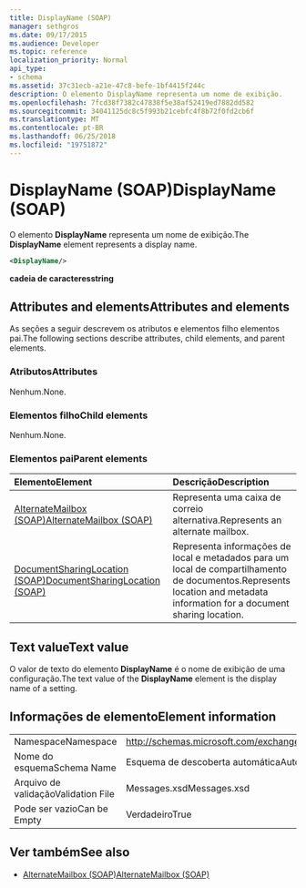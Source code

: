 ```yaml
---
title: DisplayName (SOAP)
manager: sethgros
ms.date: 09/17/2015
ms.audience: Developer
ms.topic: reference
localization_priority: Normal
api_type:
- schema
ms.assetid: 37c31ecb-a21e-47c8-befe-1bf4415f244c
description: O elemento DisplayName representa um nome de exibição.
ms.openlocfilehash: 7fcd38f7382c47838f5e38af52419ed7882dd582
ms.sourcegitcommit: 34041125dc8c5f993b21cebfc4f8b72f0fd2cb6f
ms.translationtype: MT
ms.contentlocale: pt-BR
ms.lasthandoff: 06/25/2018
ms.locfileid: "19751872"
---
```

# <a name="displayname-soap"></a><span data-ttu-id="11690-103">DisplayName (SOAP)</span><span class="sxs-lookup"><span data-stu-id="11690-103">DisplayName (SOAP)</span></span>

<span data-ttu-id="11690-104">O elemento **DisplayName** representa um nome de exibição.</span><span class="sxs-lookup"><span data-stu-id="11690-104">The **DisplayName** element represents a display name.</span></span> 
  
```XML
<DisplayName/>
```

 <span data-ttu-id="11690-105">**cadeia de caracteres**</span><span class="sxs-lookup"><span data-stu-id="11690-105">**string**</span></span>
## <a name="attributes-and-elements"></a><span data-ttu-id="11690-106">Attributes and elements</span><span class="sxs-lookup"><span data-stu-id="11690-106">Attributes and elements</span></span>

<span data-ttu-id="11690-107">As seções a seguir descrevem os atributos e elementos filho elementos pai.</span><span class="sxs-lookup"><span data-stu-id="11690-107">The following sections describe attributes, child elements, and parent elements.</span></span>
  
### <a name="attributes"></a><span data-ttu-id="11690-108">Atributos</span><span class="sxs-lookup"><span data-stu-id="11690-108">Attributes</span></span>

<span data-ttu-id="11690-109">Nenhum.</span><span class="sxs-lookup"><span data-stu-id="11690-109">None.</span></span>
  
### <a name="child-elements"></a><span data-ttu-id="11690-110">Elementos filho</span><span class="sxs-lookup"><span data-stu-id="11690-110">Child elements</span></span>

<span data-ttu-id="11690-111">Nenhum.</span><span class="sxs-lookup"><span data-stu-id="11690-111">None.</span></span>
  
### <a name="parent-elements"></a><span data-ttu-id="11690-112">Elementos pai</span><span class="sxs-lookup"><span data-stu-id="11690-112">Parent elements</span></span>

|<span data-ttu-id="11690-113">**Elemento**</span><span class="sxs-lookup"><span data-stu-id="11690-113">**Element**</span></span>|<span data-ttu-id="11690-114">**Descrição**</span><span class="sxs-lookup"><span data-stu-id="11690-114">**Description**</span></span>|
|:-----|:-----|
|[<span data-ttu-id="11690-115">AlternateMailbox (SOAP)</span><span class="sxs-lookup"><span data-stu-id="11690-115">AlternateMailbox (SOAP)</span></span>](alternatemailbox-soap.md) <br/> |<span data-ttu-id="11690-116">Representa uma caixa de correio alternativa.</span><span class="sxs-lookup"><span data-stu-id="11690-116">Represents an alternate mailbox.</span></span>  <br/> |
|[<span data-ttu-id="11690-117">DocumentSharingLocation (SOAP)</span><span class="sxs-lookup"><span data-stu-id="11690-117">DocumentSharingLocation (SOAP)</span></span>](documentsharinglocation-soap.md) <br/> |<span data-ttu-id="11690-118">Representa informações de local e metadados para um local de compartilhamento de documentos.</span><span class="sxs-lookup"><span data-stu-id="11690-118">Represents location and metadata information for a document sharing location.</span></span>  <br/> |
   
## <a name="text-value"></a><span data-ttu-id="11690-119">Text value</span><span class="sxs-lookup"><span data-stu-id="11690-119">Text value</span></span>

<span data-ttu-id="11690-120">O valor de texto do elemento **DisplayName** é o nome de exibição de uma configuração.</span><span class="sxs-lookup"><span data-stu-id="11690-120">The text value of the **DisplayName** element is the display name of a setting.</span></span> 
  
## <a name="element-information"></a><span data-ttu-id="11690-121">Informações de elemento</span><span class="sxs-lookup"><span data-stu-id="11690-121">Element information</span></span>

|||
|:-----|:-----|
|<span data-ttu-id="11690-122">Namespace</span><span class="sxs-lookup"><span data-stu-id="11690-122">Namespace</span></span>  <br/> |http://schemas.microsoft.com/exchange/2010/Autodiscover  <br/> |
|<span data-ttu-id="11690-123">Nome do esquema</span><span class="sxs-lookup"><span data-stu-id="11690-123">Schema Name</span></span>  <br/> |<span data-ttu-id="11690-124">Esquema de descoberta automática</span><span class="sxs-lookup"><span data-stu-id="11690-124">Autodiscover schema</span></span>  <br/> |
|<span data-ttu-id="11690-125">Arquivo de validação</span><span class="sxs-lookup"><span data-stu-id="11690-125">Validation File</span></span>  <br/> |<span data-ttu-id="11690-126">Messages.xsd</span><span class="sxs-lookup"><span data-stu-id="11690-126">Messages.xsd</span></span>  <br/> |
|<span data-ttu-id="11690-127">Pode ser vazio</span><span class="sxs-lookup"><span data-stu-id="11690-127">Can be Empty</span></span>  <br/> |<span data-ttu-id="11690-128">Verdadeiro</span><span class="sxs-lookup"><span data-stu-id="11690-128">True</span></span>  <br/> |
   
## <a name="see-also"></a><span data-ttu-id="11690-129">Ver também</span><span class="sxs-lookup"><span data-stu-id="11690-129">See also</span></span>

- [<span data-ttu-id="11690-130">AlternateMailbox (SOAP)</span><span class="sxs-lookup"><span data-stu-id="11690-130">AlternateMailbox (SOAP)</span></span>](alternatemailbox-soap.md)

